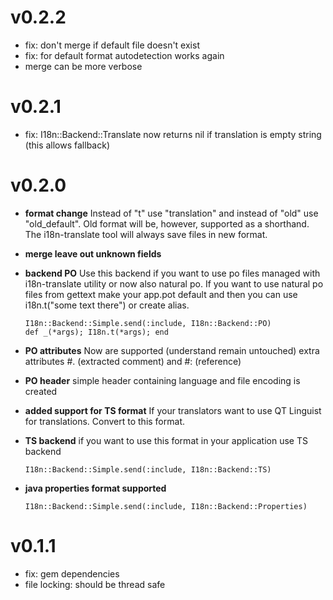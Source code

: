 v0.2.2
======

* fix: don't merge if default file doesn't exist
* fix: for default format autodetection works again
* merge can be more verbose


v0.2.1
======

* fix: I18n::Backend::Translate now returns nil if translation is empty string
  (this allows fallback)


v0.2.0
======

* **format change** Instead of "t" use "translation" and instead of
  "old" use "old_default". Old format will be, however, supported as a
  shorthand. The i18n-translate tool will always save files in new format.

* **merge leave out unknown fields**

* **backend PO** Use this backend if you want to use po files managed with
  i18n-translate utility or now also natural po. If you
  want to use natural po files from gettext make your app.pot default
  and then you can use i18n.t("some text there") or create alias.

      I18n::Backend::Simple.send(:include, I18n::Backend::PO)
      def _(*args); I18n.t(*args); end

* **PO attributes** Now are supported (understand remain untouched) extra
  attributes #. (extracted comment) and #: (reference)

* **PO header** simple header containing language and file encoding is created

* **added support for TS format** If your translators want to use QT Linguist
  for translations. Convert to this format.

* **TS backend** if you want to use this format in your application use
  TS backend

      I18n::Backend::Simple.send(:include, I18n::Backend::TS)

* **java properties format supported**

      I18n::Backend::Simple.send(:include, I18n::Backend::Properties)


v0.1.1
======

* fix: gem dependencies
* file locking: should be thread safe


<!--
vi: filetype=mkd
-->
